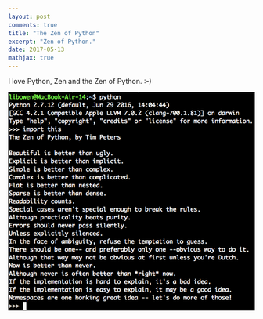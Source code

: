 ```yaml
---
layout: post
comments: true
title: "The Zen of Python"
excerpt: "Zen of Python."
date: 2017-05-13
mathjax: true
---
```


I love Python, Zen and the Zen of Python. :-)

<div style="text-align:center">
<img src="/images/zen_python.png" alt="Drawing" style="width: 600px;"/>
</div>
